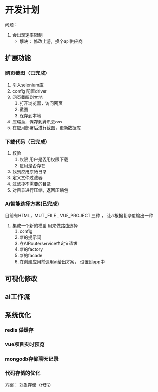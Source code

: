 
# 开发计划

问题： 
1. 会出现速率限制
   - 解决： 修改上游，换个api供应商

## 扩展功能

### 网页截图（已完成）
1. 引入selenium库
2. config 配置driver
3. 网页截图到本地
   1. 打开浏览器，访问网页
   2. 截图
   3. 保存到本地
4. 压缩后，保存到腾讯云oss
5. 在应用部署后进行截图，更新数据库


### 下载代码（已完成）
1. 校验
   1. 权限 用户是否用权限下载
   2. 应用是否存在
2. 找到应用原始目录
3. 定义文件过滤器
4. 过滤掉不需要的目录
5. 对目录进行压缩，返回压缩包

### Ai智能选择方案(已完成)

   目前有HTML，MUTI_FILE , VUE_PROJECT 三种 ， 让ai根据复杂度输出一种
   1. 集成一个新的模型 用来做路由选择 
      1. config
      2. 新的提示词
      3. 在AIRouterservice中定义请求 
      4. 新的factory
      5. 新的facade
      6. 在创建应用前调用ai给出方案， 设置到app中


## 可视化修改

## ai工作流

## 系统优化

### redis 做缓存



### vue项目实时预览 


### mongodb存储聊天记录


### 代码存储的优化

方案： 对象存储（代码）